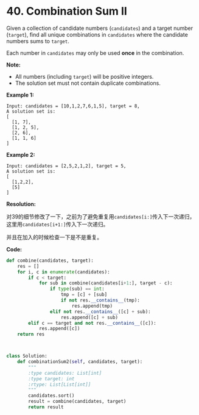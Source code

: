 # 40. Combination Sum II

Given a collection of candidate numbers (`candidates`) and a target number (`target`), find all unique combinations in `candidates` where the candidate numbers sums to `target`.

Each number in `candidates` may only be used **once** in the combination.

**Note:**

- All numbers (including `target`) will be positive integers.
- The solution set must not contain duplicate combinations.

**Example 1:**

```
Input: candidates = [10,1,2,7,6,1,5], target = 8,
A solution set is:
[
  [1, 7],
  [1, 2, 5],
  [2, 6],
  [1, 1, 6]
]
```

**Example 2:**

```
Input: candidates = [2,5,2,1,2], target = 5,
A solution set is:
[
  [1,2,2],
  [5]
]
```



**Resolution:**

对39的细节修改了一下，之前为了避免重复用``candidates[i:]``传入下一次递归，这里用``candidates[i+1:]``传入下一次递归。

并且在加入的时候检查一下是不是重复。



**Code:**

```python
def combine(candidates, target):
    res = []
    for i, c in enumerate(candidates):
        if c < target:
            for sub in combine(candidates[i+1:], target - c):
                if type(sub) == int:
                    tmp = [c] + [sub]
                    if not res.__contains__(tmp):
                        res.append(tmp)
                elif not res.__contains__([c] + sub):
                    res.append([c] + sub)
        elif c == target and not res.__contains__([c]):
            res.append([c])
    return res



class Solution:
    def combinationSum2(self, candidates, target):
        """
        :type candidates: List[int]
        :type target: int
        :rtype: List[List[int]]
        """
        candidates.sort()
        result = combine(candidates, target)
        return result
```



